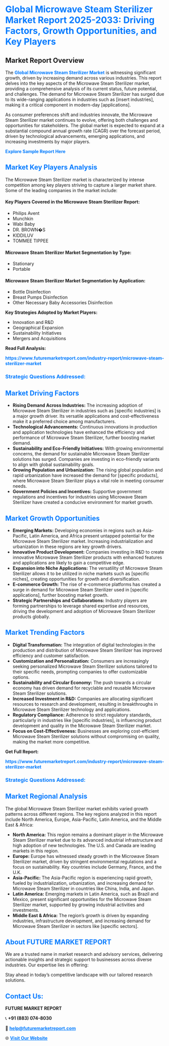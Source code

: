 <h1 style="color: #007BFF;">Global Microwave Steam Sterilizer Market Report 2025-2033: Driving Factors, Growth Opportunities, and Key Players</h1>

<section id="overview">
<h2>Market Report Overview</h2>
<p>The <a href="https://www.futuremarketreport.com/industry-report/microwave-steam-sterilizer-market" style="color: #007BFF; text-decoration: none;"><strong>Global Microwave Steam Sterilizer Market</strong></a> is witnessing significant growth, driven by increasing demand across various industries. This report delves into the key aspects of the Microwave Steam Sterilizer market, providing a comprehensive analysis of its current status, future potential, and challenges. The demand for Microwave Steam Sterilizer has surged due to its wide-ranging applications in industries such as [insert industries], making it a critical component in modern-day [applications].</p>
<p>As consumer preferences shift and industries innovate, the Microwave Steam Sterilizer market continues to evolve, offering both challenges and opportunities for stakeholders. The global market is expected to expand at a substantial compound annual growth rate (CAGR) over the forecast period, driven by technological advancements, emerging applications, and increasing investments by major players.</p>
</section>

<section id="overview">
<p><a href="https://www.futuremarketreport.com/request-sample/reportId=59434" style="color: #007BFF; text-decoration: none;"><strong>Explore Sample Report Here</strong></a></p>
</section>

<section id="key-players">
<h2 style="color: #007BFF;">Market Key Players Analysis</h2>
<p>The Microwave Steam Sterilizer market is characterized by intense competition among key players striving to capture a larger market share. Some of the leading companies in the market include:</p>
<h4>Key Players Covered in the Microwave Steam Sterilizer Report:</h4>
<ul><li>Philips Avent</li><li>Munchkin</li><li>Wabi Baby</li><li>DR. BROWN�S</li><li>KIDDILUV</li><li>TOMMEE TIPPEE</li></ul>
<h4>Microwave Steam Sterilizer Market Segmentation by Type:</h4>
<ul><li>Stationary</li><li>Portable</li></ul>

<h4>Microwave Steam Sterilizer Market Segmentation by Application:</h4>
<ul><li>Bottle Disinfection</li><li>Breast Pumps Disinfection</li><li>Other Necessary Baby Accessories Disinfection</li></ul>
<p><strong>Key Strategies Adopted by Market Players:</strong></p>
<ul>
<li>Innovation and R&D</li>
<li>Geographical Expansion</li>
<li>Sustainability Initiatives</li>
<li>Mergers and Acquisitions</li>
</ul>
</section>

<section>
<p><strong>Read Full Analysis: </strong></p><a href="https://www.futuremarketreport.com/industry-report/microwave-steam-sterilizer-market" style="color: #007BFF; text-decoration: none;"><strong>https://www.futuremarketreport.com/industry-report/microwave-steam-sterilizer-market</strong></a>
<h3 style="color: #007BFF;">Strategic Questions Addressed:</h3>
</section>

<section id="driving-factors">
<h2 style="color: #007BFF;">Market Driving Factors</h2>
<ul>
<li><strong>Rising Demand Across Industries:</strong> The increasing adoption of Microwave Steam Sterilizer in industries such as [specific industries] is a major growth driver. Its versatile applications and cost-effectiveness make it a preferred choice among manufacturers.</li>
<li><strong>Technological Advancements:</strong> Continuous innovations in production and application technologies have enhanced the efficiency and performance of Microwave Steam Sterilizer, further boosting market demand.</li>
<li><strong>Sustainability and Eco-Friendly Initiatives:</strong> With growing environmental concerns, the demand for sustainable Microwave Steam Sterilizer solutions has surged. Companies are investing in eco-friendly variants to align with global sustainability goals.</li>
<li><strong>Growing Population and Urbanization:</strong> The rising global population and rapid urbanization have increased the demand for [specific products], where Microwave Steam Sterilizer plays a vital role in meeting consumer needs.</li>
<li><strong>Government Policies and Incentives:</strong> Supportive government regulations and incentives for industries using Microwave Steam Sterilizer have created a conducive environment for market growth.</li>
</ul>
</section>

<section id="growth-opportunities">
<h2 style="color: #007BFF;">Market Growth Opportunities</h2>
<ul>
<li><strong>Emerging Markets:</strong> Developing economies in regions such as Asia-Pacific, Latin America, and Africa present untapped potential for the Microwave Steam Sterilizer market. Increasing industrialization and urbanization in these regions are key growth drivers.</li>
<li><strong>Innovative Product Development:</strong> Companies investing in R&D to create innovative Microwave Steam Sterilizer products with enhanced features and applications are likely to gain a competitive edge.</li>
<li><strong>Expansion into Niche Applications:</strong> The versatility of Microwave Steam Sterilizer allows it to be utilized in niche markets such as [specific niches], creating opportunities for growth and diversification.</li>
<li><strong>E-commerce Growth:</strong> The rise of e-commerce platforms has created a surge in demand for Microwave Steam Sterilizer used in [specific applications], further boosting market growth.</li>
<li><strong>Strategic Partnerships and Collaborations:</strong> Industry players are forming partnerships to leverage shared expertise and resources, driving the development and adoption of Microwave Steam Sterilizer products globally.</li>
</ul>
</section>

<section id="trending-factors">
<h2 style="color: #007BFF;">Market Trending Factors</h2>
<ul>
<li><strong>Digital Transformation:</strong> The integration of digital technologies in the production and distribution of Microwave Steam Sterilizer has improved efficiency and customer satisfaction.</li>
<li><strong>Customization and Personalization:</strong> Consumers are increasingly seeking personalized Microwave Steam Sterilizer solutions tailored to their specific needs, prompting companies to offer customizable options.</li>
<li><strong>Sustainability and Circular Economy:</strong> The push towards a circular economy has driven demand for recyclable and reusable Microwave Steam Sterilizer solutions.</li>
<li><strong>Increased Investment in R&D:</strong> Companies are allocating significant resources to research and development, resulting in breakthroughs in Microwave Steam Sterilizer technology and applications.</li>
<li><strong>Regulatory Compliance:</strong> Adherence to strict regulatory standards, particularly in industries like [specific industries], is influencing product development and quality in the Microwave Steam Sterilizer market.</li>
<li><strong>Focus on Cost-Effectiveness:</strong> Businesses are exploring cost-efficient Microwave Steam Sterilizer solutions without compromising on quality, making the market more competitive.</li>
</ul>
</section>

<section>
<p><strong>Get Full Report: </strong></p><a href="https://www.futuremarketreport.com/industry-report/microwave-steam-sterilizer-market" style="color: #007BFF; text-decoration: none;"><strong>https://www.futuremarketreport.com/industry-report/microwave-steam-sterilizer-market</strong></a>
<h3 style="color: #007BFF;">Strategic Questions Addressed:</h3>
</section>


<section id="regional-analysis">
<h2 style="color: #007BFF;">Market Regional Analysis</h2>
<p>The global Microwave Steam Sterilizer market exhibits varied growth patterns across different regions. The key regions analyzed in this report include North America, Europe, Asia-Pacific, Latin America, and the Middle East & Africa:</p>
<ul>
<li><strong>North America:</strong> This region remains a dominant player in the Microwave Steam Sterilizer market due to its advanced industrial infrastructure and high adoption of new technologies. The U.S. and Canada are leading markets in this region.</li>
<li><strong>Europe:</strong> Europe has witnessed steady growth in the Microwave Steam Sterilizer market, driven by stringent environmental regulations and a focus on sustainability. Key countries include Germany, France, and the U.K.</li>
<li><strong>Asia-Pacific:</strong> The Asia-Pacific region is experiencing rapid growth, fueled by industrialization, urbanization, and increasing demand for Microwave Steam Sterilizer in countries like China, India, and Japan.</li>
<li><strong>Latin America:</strong> Emerging markets in Latin America, such as Brazil and Mexico, present significant opportunities for the Microwave Steam Sterilizer market, supported by growing industrial activities and investments.</li>
<li><strong>Middle East & Africa:</strong> The region’s growth is driven by expanding industries, infrastructure development, and increasing demand for Microwave Steam Sterilizer in sectors like [specific sectors].</li>
</ul>
</section>

<footer>
<h2 style="color: #007BFF;">About FUTURE MARKET REPORT</h2>
<p>We are a trusted name in market research and advisory services, delivering actionable insights and strategic support to businesses across diverse industries. Our expertise lies in offering:</p>

<p>Stay ahead in today’s competitive landscape with our tailored research solutions.</p>

<h2 style="color: #007BFF;">Contact Us:</h2>
<p><strong>FUTURE MARKET REPORT</strong></p>
<p>📞 <strong>+91 (883) 074-8030</strong></p>
<p>📧 <strong><a href="mailto:help@futuremarketreport.com" style="color: #007BFF;">help@futuremarketreport.com</a></strong></p>
<p>🌐 <strong><a href="https://www.futuremarketreport.com/" style="color: #007BFF;">Visit Our Website</a></strong></p>
</footer>
